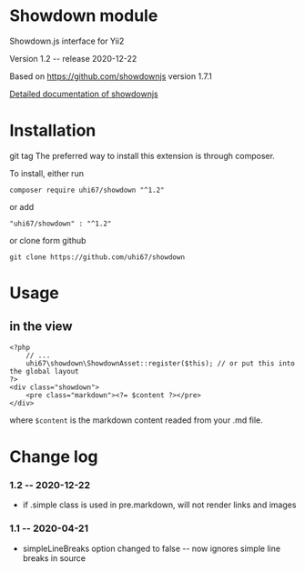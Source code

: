 Showdown module 
===============

Showdown.js interface for Yii2

Version 1.2 -- release 2020-12-22

Based on https://github.com/showdownjs version 1.7.1

[Detailed documentation of showdownjs](https://github.com/showdownjs/showdown/wiki)


# Installation
git tag 
The preferred way to install this extension is through composer.

To install, either run

```
composer require uhi67/showdown "^1.2" 
```

or add

```
"uhi67/showdown" : "^1.2"
```

or clone form github

```
git clone https://github.com/uhi67/showdown
```

# Usage

## in the view

```
<?php
	// ...
	uhi67\showdown\ShowdownAsset::register($this); // or put this into the global layout
?>
<div class="showdown">
	<pre class="markdown"><?= $content ?></pre>
</div>	
```

where `$content` is the markdown content readed from your .md file.

# Change log

### 1.2 -- 2020-12-22

- if .simple class is used in pre.markdown, will not render links and images

### 1.1 -- 2020-04-21

- simpleLineBreaks option changed to false -- now ignores simple line breaks in source

